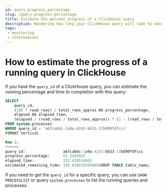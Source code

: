```yaml
---
id: query_progress_percentage
slug: /query-progress-percentage
title: Estimate the percent progress of a ClickHouse query
description: Wondering how long your ClickHouse query will take to execute? Here's how to estimate the progress of your queries in ClickHouse.
tags: 
 - monitoring
 - intermediate
---
```


# How to estimate the progress of a running query in ClickHouse

If you have the `query_id` of a ClickHouse query, you can estimate the running percentage and time to completion with this query:

```sql
SELECT
    query_id,
    (100 * read_rows) / total_rows_approx AS progress_percentage,
    elapsed AS elapsed_time,
    (elapsed / (read_rows / total_rows_approx)) * (1 - (read_rows / total_rows_approx)) AS estimated_remaining_time
FROM system.processes
WHERE query_id = 'a6fca6dc-1a9a-4243-b633-17b090fdfccc'
FORMAT Vertical

Row 1:
──────
query_id:                 a6fca6dc-1a9a-4243-b633-17b090fdfccc
progress_percentage:      61.5495915
elapsed_time:             233.419534862
estimated_remaining_time: 145.8186195650688DROP TABLE table_name;
```

If you need to get the `query_id` for a specific query, you can use `SHOW PROCESSLIST` or query `system.processes` to list the running queries and processes.
